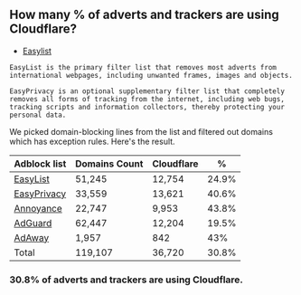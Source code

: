 ## How many % of adverts and trackers are using Cloudflare?


- [Easylist](https://web.archive.org/web/20210516110248/https://easylist.to/)
```
EasyList is the primary filter list that removes most adverts from international webpages, including unwanted frames, images and objects.

EasyPrivacy is an optional supplementary filter list that completely removes all forms of tracking from the internet, including web bugs, tracking scripts and information collectors, thereby protecting your personal data.
```


We picked domain-blocking lines from the list and filtered out domains which has exception rules.
Here's the result.


| Adblock list | Domains Count | Cloudflare | % |
| --- | --- | --- | --- |
| [EasyList](https://easylist.to/easylist/easylist.txt) | 51,245 | 12,754 | 24.9% |
| [EasyPrivacy](https://easylist.to/easylist/easyprivacy.txt) | 33,559 | 13,621 | 40.6% |
| [Annoyance](https://secure.fanboy.co.nz/fanboy-annoyance.txt) | 22,747 | 9,953 | 43.8% |
| [AdGuard](https://adguardteam.github.io/AdGuardSDNSFilter/Filters/filter.txt) | 62,447 | 12,204 | 19.5% |
| [AdAway](https://raw.githubusercontent.com/AdAway/adaway.github.io/master/hosts.txt) | 1,957 | 842 | 43% |
| Total | 119,107 | 36,720 | 30.8% |


### 30.8% of adverts and trackers are using Cloudflare.